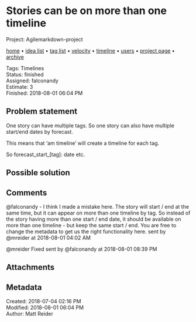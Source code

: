 # Stories can be on more than one timeline

Project: Agilemarkdown-project

[home](../index.md) • [idea list](../ideas.md) • [tag list](../tags.md) • [velocity](../velocity.md) • [timeline](../timeline.md) • [users](../users.md) • [project page](../agilemarkdown-project.md) • [archive](archive.md)

Tags: Timelines  
Status: finished  
Assigned: falconandy  
Estimate: 3  
Finished: 2018-08-01 06:04 PM  

## Problem statement

One story can have multiple tags. So one story can also have multiple start/end dates by forecast.

This means that ‘am timeline’ will create a timeline for each tag.

So forecast_start_[tag]: date etc.

## Possible solution

## Comments

@falconandy - I think I made a mistake here. The story will start / end at the same time, but it can appear on more than one timeline by tag. So instead of the story having more than one start / end date, it should be available on more than one timeline - but keep the same start / end. You are free to change the metadata to get us the right functionality here.
sent by @mreider at 2018-08-01 04:02 AM

@mreider Fixed
sent by @falconandy at 2018-08-01 08:39 PM

## Attachments


## Metadata

Created: 2018-07-04 02:16 PM  
Modified: 2018-08-01 06:04 PM  
Author: Matt Reider  
